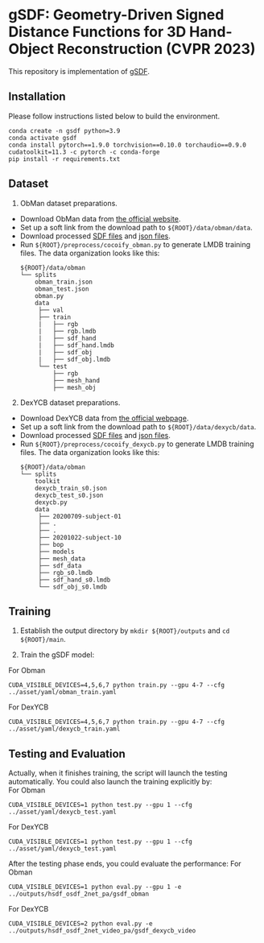 # gSDF: Geometry-Driven Signed Distance Functions for 3D Hand-Object Reconstruction (CVPR 2023)

This repository is implementation of [gSDF](https://arxiv.org/abs/2304.11970).

## Installation
Please follow instructions listed below to build the environment.
```
conda create -n gsdf python=3.9
conda activate gsdf
conda install pytorch==1.9.0 torchvision==0.10.0 torchaudio==0.9.0 cudatoolkit=11.3 -c pytorch -c conda-forge
pip install -r requirements.txt
```
## Dataset
1. ObMan dataset preparations. 
- Download ObMan data from [the official website](https://www.di.ens.fr/willow/research/obman/data/requestaccess.php).
- Set up a soft link from the download path to `${ROOT}/data/obman/data`.
- Download processed [SDF files](https://drive.google.com/drive/folders/1GjFJBJlbJxeYrExtcYEdhAaeH-wLZOIF) and [json files](https://drive.google.com/drive/folders/1DBzG9J0uLzCy4A6W6Uq6Aq4JNAHiiNJQ).
- Run `${ROOT}/preprocess/cocoify_obman.py` to generate LMDB training files. The data organization looks like this: 
   ```
   ${ROOT}/data/obman
   └── splits
       obman_train.json
       obman_test.json
       obman.py
       data
        ├── val
        ├── train
        |   ├── rgb
        |   ├── rgb.lmdb
        |   ├── sdf_hand
        |   ├── sdf_hand.lmdb
        |   ├── sdf_obj
        |   ├── sdf_obj.lmdb
        └── test
            ├── rgb
            ├── mesh_hand
            ├── mesh_obj
   ```

2. DexYCB dataset preparations. 
- Download DexYCB data from [the official webpage](https://dex-ycb.github.io/).
- Set up a soft link from the download path to `${ROOT}/data/dexycb/data`.
- Download processed [SDF files](https://drive.google.com/drive/folders/15yjzjYcqyOiIbX-6uaeYOezVH4stDTCG) and [json files](https://drive.google.com/drive/folders/1qULhMx1PrnXkihrPacIFzLOT5H2FZSj7).
- Run `${ROOT}/preprocess/cocoify_dexycb.py` to generate LMDB training files. The data organization looks like this: 
   ```
   ${ROOT}/data/obman
   └── splits
       toolkit
       dexycb_train_s0.json
       dexycb_test_s0.json
       dexycb.py
       data
        ├── 20200709-subject-01
        ├── .
        ├── .
        ├── 20201022-subject-10
        ├── bop
        ├── models
        ├── mesh_data
        ├── sdf_data
        ├── rgb_s0.lmdb
        ├── sdf_hand_s0.lmdb
        └── sdf_obj_s0.lmdb
   ```

## Training
1. Establish the output directory by `mkdir ${ROOT}/outputs` and `cd ${ROOT}/main`.

2. Train the gSDF model:

For Obman
```
CUDA_VISIBLE_DEVICES=4,5,6,7 python train.py --gpu 4-7 --cfg ../asset/yaml/obman_train.yaml
```

For DexYCB
```
CUDA_VISIBLE_DEVICES=4,5,6,7 python train.py --gpu 4-7 --cfg ../asset/yaml/dexycb_train.yaml
```

## Testing and Evaluation
Actually, when it finishes training, the script will launch the testing automatically. You could also launch the training explicitly by:\
For Obman
```
CUDA_VISIBLE_DEVICES=1 python test.py --gpu 1 --cfg ../asset/yaml/dexycb_test.yaml
```
For DexYCB
```
CUDA_VISIBLE_DEVICES=1 python test.py --gpu 1 --cfg ../asset/yaml/dexycb_test.yaml
```
After the testing phase ends, you could evaluate the performance:
For Obman
```
CUDA_VISIBLE_DEVICES=1 python eval.py --gpu 1 -e ../outputs/hsdf_osdf_2net_pa/gsdf_obman
```
For DexYCB
```
CUDA_VISIBLE_DEVICES=2 python eval.py -e ../outputs/hsdf_osdf_2net_video_pa/gsdf_dexycb_video
```